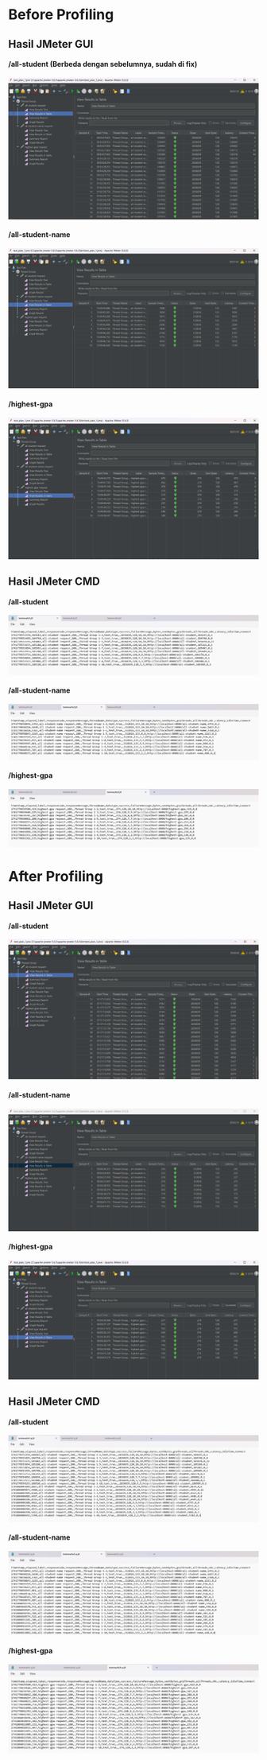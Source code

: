 # Before Profiling
## Hasil JMeter GUI
#### /all-student (Berbeda dengan sebelumnya, sudah di fix)
![](public/test-1.png)
#### /all-student-name
![](public/test-2.png)
#### /highest-gpa
![](public/test-3.png)

## Hasil JMeter CMD
#### /all-student
![](public/test-jtl-1.png)
#### /all-student-name
![](public/test-jtl-2.png)
#### /highest-gpa
![](public/test-jtl-3.png)

# After Profiling
## Hasil JMeter GUI
#### /all-student
![](public/test-1-p.png)
#### /all-student-name
![](public/test-2-p.png)
#### /highest-gpa
![](public/test-3-p.png)

## Hasil JMeter CMD
#### /all-student
![](public/test-jtl-1-p.png)
#### /all-student-name
![](public/test-jtl-2-p.png)
#### /highest-gpa
![](public/test-jtl-3-p.png)
